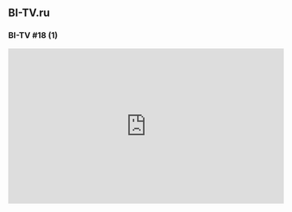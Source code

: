 ## BI-TV.ru


### BI-TV #18 (1) 

<iframe width="560" height="315" src="https://www.youtube.com/embed/kKY3ZRhqXk0" frameborder="0" allow="accelerometer; autoplay; encrypted-media; gyroscope; picture-in-picture" allowfullscreen></iframe>
